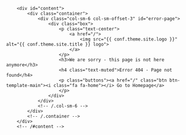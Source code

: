         <div id="content">
            <div class="container">
                <div class="col-sm-6 col-sm-offset-3" id="error-page">
                    <div class="box">
                        <p class="text-center">
                            <a href="/">
                                <img src="{{ conf.theme.site.logo }}" alt="{{ conf.theme.site.title }} logo">
                            </a>
                        </p>
                        <h3>We are sorry - this page is not here anymore</h3>
                        <h4 class="text-muted">Error 404 - Page not found</h4>
                        <p class="buttons"><a href="/" class="btn btn-template-main"><i class="fa fa-home"></i> Go to Homepage</a>
                        </p>
                    </div>
                </div>
                <!-- /.col-sm-6 -->
            </div>
            <!-- /.container -->
        </div>
        <!-- /#content -->
